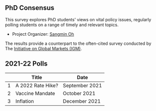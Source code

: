 ## PhD Consensus

This survey explores PhD students' views on vital policy issues, regularly polling students on a range of timely and relevant topics. 
- Project Organizer: [Sangmin Oh](https://sangmino.github.io/)

The results provide a counterpart to the often-cited survey conducted by The [Initiative on Global Markets (IGM)](https://www.igmchicago.org/).

## 2021-22 Polls
|   | Title             | Date           |
|---|-------------------|----------------|
| 1 | A 2022 Rate Hike? | September 2021 |
| 2 | Vaccine Mandate   | October 2021   |
| 3 | Inflation         | December 2021  |
